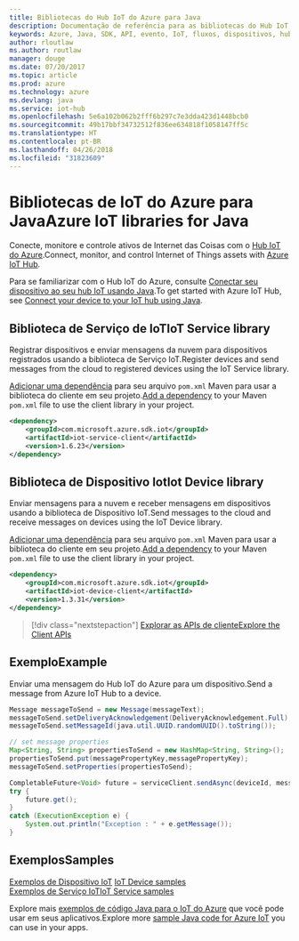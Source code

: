 ```yaml
---
title: Bibliotecas do Hub IoT do Azure para Java
description: Documentação de referência para as bibliotecas do Hub IoT do Azure para Java
keywords: Azure, Java, SDK, API, evento, IoT, fluxos, dispositivos, hub iot
author: rloutlaw
ms.author: routlaw
manager: douge
ms.date: 07/20/2017
ms.topic: article
ms.prod: azure
ms.technology: azure
ms.devlang: java
ms.service: iot-hub
ms.openlocfilehash: 5e6a102b062b2fff6b297c7e3dda423d1448bcb0
ms.sourcegitcommit: 49b17bbf34732512f836ee634818f1058147ff5c
ms.translationtype: HT
ms.contentlocale: pt-BR
ms.lasthandoff: 04/26/2018
ms.locfileid: "31823609"
---
```

# <a name="azure-iot-libraries-for-java"></a><span data-ttu-id="477ba-104">Bibliotecas de IoT do Azure para Java</span><span class="sxs-lookup"><span data-stu-id="477ba-104">Azure IoT libraries for Java</span></span>

<span data-ttu-id="477ba-105">Conecte, monitore e controle ativos de Internet das Coisas com o [Hub IoT do Azure](https://docs.microsoft.com/azure/iot-hub/iot-hub-what-is-iot-hub).</span><span class="sxs-lookup"><span data-stu-id="477ba-105">Connect, monitor, and control Internet of Things assets with [Azure IoT Hub](https://docs.microsoft.com/azure/iot-hub/iot-hub-what-is-iot-hub).</span></span>

<span data-ttu-id="477ba-106">Para se familiarizar com o Hub IoT do Azure, consulte [Conectar seu dispositivo ao seu hub IoT usando Java](/azure/iot-hub/iot-hub-java-java-getstarted).</span><span class="sxs-lookup"><span data-stu-id="477ba-106">To get started with Azure IoT Hub, see [Connect your device to your IoT hub using Java](/azure/iot-hub/iot-hub-java-java-getstarted).</span></span>

## <a name="iot-service-library"></a><span data-ttu-id="477ba-107">Biblioteca de Serviço de IoT</span><span class="sxs-lookup"><span data-stu-id="477ba-107">IoT Service library</span></span>

<span data-ttu-id="477ba-108">Registrar dispositivos e enviar mensagens da nuvem para dispositivos registrados usando a biblioteca de Serviço IoT.</span><span class="sxs-lookup"><span data-stu-id="477ba-108">Register devices and send messages from the cloud to registered devices using the IoT Service library.</span></span>

<span data-ttu-id="477ba-109">[Adicionar uma dependência](https://maven.apache.org/guides/getting-started/index.html#How_do_I_use_external_dependencies) para seu arquivo `pom.xml` Maven para usar a biblioteca do cliente em seu projeto.</span><span class="sxs-lookup"><span data-stu-id="477ba-109">[Add a dependency](https://maven.apache.org/guides/getting-started/index.html#How_do_I_use_external_dependencies) to your Maven `pom.xml` file to use the client library in your project.</span></span>  

```XML
<dependency>
    <groupId>com.microsoft.azure.sdk.iot</groupId>
    <artifactId>iot-service-client</artifactId>
    <version>1.6.23</version>
</dependency>
```   

## <a name="iot-device-library"></a><span data-ttu-id="477ba-110">Biblioteca de Dispositivo Iot</span><span class="sxs-lookup"><span data-stu-id="477ba-110">Iot Device library</span></span>

<span data-ttu-id="477ba-111">Enviar mensagens para a nuvem e receber mensagens em dispositivos usando a biblioteca de Dispositivo IoT.</span><span class="sxs-lookup"><span data-stu-id="477ba-111">Send messages to the cloud and receive messages on devices using the IoT Device library.</span></span>

<span data-ttu-id="477ba-112">[Adicionar uma dependência](https://maven.apache.org/guides/getting-started/index.html#How_do_I_use_external_dependencies) para seu arquivo `pom.xml` Maven para usar a biblioteca do cliente em seu projeto.</span><span class="sxs-lookup"><span data-stu-id="477ba-112">[Add a dependency](https://maven.apache.org/guides/getting-started/index.html#How_do_I_use_external_dependencies) to your Maven `pom.xml` file to use the client library in your project.</span></span>  

```XML
<dependency>
    <groupId>com.microsoft.azure.sdk.iot</groupId>
    <artifactId>iot-device-client</artifactId>
    <version>1.3.31</version>
</dependency>
```

> [!div class="nextstepaction"]
> [<span data-ttu-id="477ba-113">Explorar as APIs de cliente</span><span class="sxs-lookup"><span data-stu-id="477ba-113">Explore the Client APIs</span></span>](/java/api/overview/azure/iot/client)   

## <a name="example"></a><span data-ttu-id="477ba-114">Exemplo</span><span class="sxs-lookup"><span data-stu-id="477ba-114">Example</span></span>

<span data-ttu-id="477ba-115">Enviar uma mensagem do Hub IoT do Azure para um dispositivo.</span><span class="sxs-lookup"><span data-stu-id="477ba-115">Send a message from Azure IoT Hub to a device.</span></span>

```java
Message messageToSend = new Message(messageText);
messageToSend.setDeliveryAcknowledgement(DeliveryAcknowledgement.Full);
messageToSend.setMessageId(java.util.UUID.randomUUID().toString());

// set message properties
Map<String, String> propertiesToSend = new HashMap<String, String>();
propertiesToSend.put(messagePropertyKey,messagePropertyKey);
messageToSend.setProperties(propertiesToSend);

CompletableFuture<Void> future = serviceClient.sendAsync(deviceId, messageToSend);
try {
    future.get();
}
catch (ExecutionException e) {
    System.out.println("Exception : " + e.getMessage());
}
```


## <a name="samples"></a><span data-ttu-id="477ba-116">Exemplos</span><span class="sxs-lookup"><span data-stu-id="477ba-116">Samples</span></span>

<span data-ttu-id="477ba-117">[Exemplos de Dispositivo IoT](https://github.com/Azure/azure-iot-sdk-java/tree/master/device/iot-device-samples)   </span><span class="sxs-lookup"><span data-stu-id="477ba-117">[IoT Device samples](https://github.com/Azure/azure-iot-sdk-java/tree/master/device/iot-device-samples)   </span></span>  
[<span data-ttu-id="477ba-118">Exemplos de Serviço IoT</span><span class="sxs-lookup"><span data-stu-id="477ba-118">IoT Service samples</span></span>](https://github.com/Azure/azure-iot-sdk-java/tree/master/service/iot-service-samples)

<span data-ttu-id="477ba-119">Explore mais [exemplos de código Java para o IoT do Azure](https://azure.microsoft.com/resources/samples/?platform=java&term=iot) que você pode usar em seus aplicativos.</span><span class="sxs-lookup"><span data-stu-id="477ba-119">Explore more [sample Java code for Azure IoT](https://azure.microsoft.com/resources/samples/?platform=java&term=iot) you can use in your apps.</span></span>
